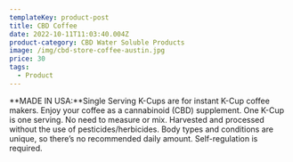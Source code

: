 ```yaml
---
templateKey: product-post
title: CBD Coffee
date: 2022-10-11T11:03:40.004Z
product-category: CBD Water Soluble Products
image: /img/cbd-store-coffee-austin.jpg
price: 30
tags:
  - Product
---
```



**MADE IN USA:**Single Serving K-Cups are for instant K-Cup coffee makers. Enjoy your coffee as a cannabinoid (CBD) supplement. One K-Cup is one serving. No need to measure or mix. Harvested and processed without the use of pesticides/herbicides. Body types and conditions are unique, so there’s no recommended daily amount. Self-regulation is required.